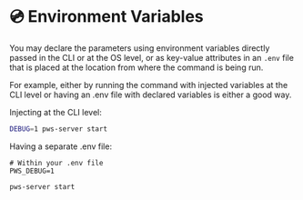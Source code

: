 # 💿 Environment Variables

You may declare the parameters using environment variables directly passed in the CLI or at the OS level, or as key-value attributes in an `.env` file that is placed at the location from where the command is being run.

For example, either by running the command with injected variables at the CLI level or having an .env file with declared variables is either a good way.

Injecting at the CLI level:

```bash
DEBUG=1 pws-server start
```

Having a separate .env file:

```text
# Within your .env file
PWS_DEBUG=1
```

```text
pws-server start
```



